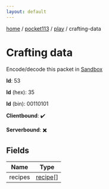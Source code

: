 ```yaml
---
layout: default
---
```


[home](/)  /  [pocket113](/protocol/pocket113)  /  [play](/protocol/pocket113/play)  /  crafting-data

# Crafting data

Encode/decode this packet in [Sandbox](../../../sandbox/pocket113#Play.CraftingData)

**Id**: 53

**Id** (hex): 35

**Id** (bin): 00110101

**Clientbound**: ✔️

**Serverbound**: ✖️

## Fields

Name | Type
---|---
recipes | [recipe](/protocol/pocket113/types/recipe)[]
